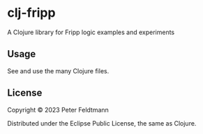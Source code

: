 # clj-fripp

A Clojure library for Fripp logic examples and experiments

## Usage

See and use the many Clojure files. 

## License

Copyright © 2023 Peter Feldtmann

Distributed under the Eclipse Public License, the same as Clojure.
